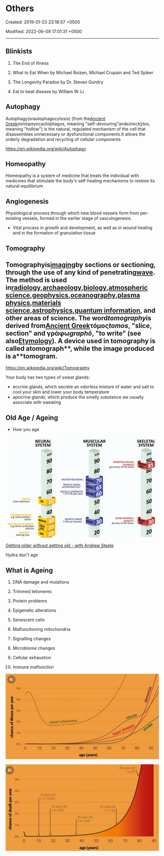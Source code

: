 # Others

Created: 2019-01-23 23:18:57 +0500

Modified: 2022-06-09 17:01:31 +0500

---

## Blinkists

1.  The End of Illness

2.  What to Eat When by Michael Roizen, Michael Crupain and Ted Spiker

3.  The Longevity Paradox by Dr. Stevan Gundry

4.  Eat to beat disease by William W. Li

## Autophagy

Autophagy(orautophagocytosis) (from the[Ancient Greek](https://en.wikipedia.org/wiki/Ancient_Greek)αὐτόφαγοςautóphagos, meaning "self-devouring"andκύτοςkýtos, meaning "hollow") is the natural, regulated mechanism of the cell that disassembles unnecessary or dysfunctional components.It allows the orderly degradation and recycling of cellular components

<https://en.wikipedia.org/wiki/Autophagy>

## Homeopathy

Homeopathy is a system of medicine that treats the individual with medicines that stimulate the body's self-healing mechanisms to restore its natural equilibrium

## Angiogenesis

Physiological process through which new blood vessels form from per-existing vessels, formed in the earlier stage of vasculogenesis.
-   Vital process in growth and development, as well as in wound healing and in the formation of granulation tissue

## Tomography

## Tomography**is[imaging](https://en.wikipedia.org/wiki/Image)by sections or sectioning, through the use of any kind of penetrating[wave](https://en.wikipedia.org/wiki/Wave). The method is used in[radiology](https://en.wikipedia.org/wiki/Radiology),[archaeology](https://en.wikipedia.org/wiki/Archaeology),[biology](https://en.wikipedia.org/wiki/Biology),[atmospheric science](https://en.wikipedia.org/wiki/Atmospheric_science),[geophysics](https://en.wikipedia.org/wiki/Geophysics),[oceanography](https://en.wikipedia.org/wiki/Oceanography),[plasma physics](https://en.wikipedia.org/wiki/Plasma_physics),[materials science](https://en.wikipedia.org/wiki/Materials_science),[astrophysics](https://en.wikipedia.org/wiki/Astrophysics),[quantum information](https://en.wikipedia.org/wiki/Quantum_information), and other areas of science. The word*tomography*is derived from[Ancient Greek](https://en.wikipedia.org/wiki/Ancient_Greek)τόμος*tomos*, "slice, section" and γράφω*graphō*, "to write" (see also[Etymology](https://en.wikipedia.org/wiki/Etymology)). A device used in tomography is called a**tomograph**, while the image produced is a**tomogram.

<https://en.wikipedia.org/wiki/Tomography>

Your body has two types of sweat glands:
-   eccrine glands, which secrete an odorless mixture of water and salt to cool your skin and lower your body temperature
-   apocrine glands, which produce the smelly substance we usually associate with sweating

## Old Age / Ageing
-   How you age

![image](media/Others-image1.png)

[Getting older without getting old - with Andrew Steele](https://www.youtube.com/watch?v=fX9P1xuIJGg)

Hydra don't age

## What is Ageing

1.  DNA damage and mutations

2.  Trimmed telomeres

3.  Protein problems

4.  Epigenetic alterations

5.  Senescent cells

6.  Malfunctioning mitochondria

7.  Signalling changes

8.  Microbiome changes

9.  Cellular exhaustion

10. Immune malfunction

![image](media/Others-image2.jpeg)

![image](media/Others-image3.jpeg)



